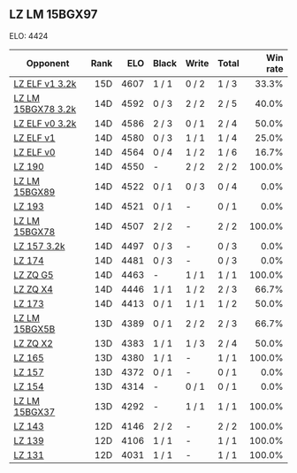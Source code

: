 ## LZ LM 15BGX97 ##

ELO: 4424

Opponent | Rank | ELO | Black | Write | Total | Win rate
---------|-----:|----:|-------|-------|-------|-------:
[LZ ELF v1 3.2k](LZ%20ELF%20v1%203.2k.md) | 15D | 4607 | 1 / 1 | 0 / 2 | 1 / 3 | 33.3%
[LZ LM 15BGX78 3.2k](LZ%20LM%2015BGX78%203.2k.md) | 14D | 4592 | 0 / 3 | 2 / 2 | 2 / 5 | 40.0%
[LZ ELF v0 3.2k](LZ%20ELF%20v0%203.2k.md) | 14D | 4586 | 2 / 3 | 0 / 1 | 2 / 4 | 50.0%
[LZ ELF v1](LZ%20ELF%20v1.md) | 14D | 4580 | 0 / 3 | 1 / 1 | 1 / 4 | 25.0%
[LZ ELF v0](LZ%20ELF%20v0.md) | 14D | 4564 | 0 / 4 | 1 / 2 | 1 / 6 | 16.7%
[LZ 190](LZ%20190.md) | 14D | 4550 | - | 2 / 2 | 2 / 2 | 100.0%
[LZ LM 15BGX89](LZ%20LM%2015BGX89.md) | 14D | 4522 | 0 / 1 | 0 / 3 | 0 / 4 | 0.0%
[LZ 193](LZ%20193.md) | 14D | 4521 | 0 / 1 | - | 0 / 1 | 0.0%
[LZ LM 15BGX78](LZ%20LM%2015BGX78.md) | 14D | 4507 | 2 / 2 | - | 2 / 2 | 100.0%
[LZ 157 3.2k](LZ%20157%203.2k.md) | 14D | 4497 | 0 / 3 | - | 0 / 3 | 0.0%
[LZ 174](LZ%20174.md) | 14D | 4481 | 0 / 3 | - | 0 / 3 | 0.0%
[LZ ZQ G5](LZ%20ZQ%20G5.md) | 14D | 4463 | - | 1 / 1 | 1 / 1 | 100.0%
[LZ ZQ X4](LZ%20ZQ%20X4.md) | 14D | 4446 | 1 / 1 | 1 / 2 | 2 / 3 | 66.7%
[LZ 173](LZ%20173.md) | 14D | 4413 | 0 / 1 | 1 / 1 | 1 / 2 | 50.0%
[LZ LM 15BGX5B](LZ%20LM%2015BGX5B.md) | 13D | 4389 | 0 / 1 | 2 / 2 | 2 / 3 | 66.7%
[LZ ZQ X2](LZ%20ZQ%20X2.md) | 13D | 4383 | 1 / 1 | 1 / 3 | 2 / 4 | 50.0%
[LZ 165](LZ%20165.md) | 13D | 4380 | 1 / 1 | - | 1 / 1 | 100.0%
[LZ 157](LZ%20157.md) | 13D | 4372 | 0 / 1 | - | 0 / 1 | 0.0%
[LZ 154](LZ%20154.md) | 13D | 4314 | - | 0 / 1 | 0 / 1 | 0.0%
[LZ LM 15BGX37](LZ%20LM%2015BGX37.md) | 13D | 4292 | - | 1 / 1 | 1 / 1 | 100.0%
[LZ 143](LZ%20143.md) | 12D | 4146 | 2 / 2 | - | 2 / 2 | 100.0%
[LZ 139](LZ%20139.md) | 12D | 4106 | 1 / 1 | - | 1 / 1 | 100.0%
[LZ 131](LZ%20131.md) | 12D | 4031 | 1 / 1 | - | 1 / 1 | 100.0%
